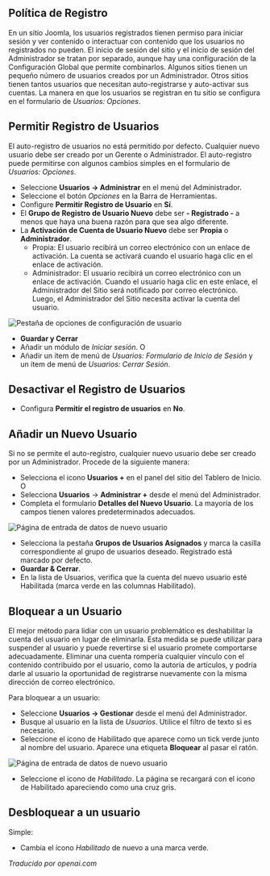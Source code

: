 <!-- Filename: J4.x:User_Registration / Display title: Registro de Usuario  -->

## Política de Registro

En un sitio Joomla, los usuarios registrados tienen permiso para iniciar sesión y ver contenido o interactuar con contenido que los usuarios no registrados no pueden. El inicio de sesión del sitio y el inicio de sesión del Administrador se tratan por separado, aunque hay una configuración de la Configuración Global que permite combinarlos. Algunos sitios tienen un pequeño número de usuarios creados por un Administrador. Otros sitios tienen tantos usuarios que necesitan auto-registrarse y auto-activar sus cuentas. La manera en que los usuarios se registran en tu sitio se configura en el formulario de *Usuarios: Opciones*.

## Permitir Registro de Usuarios

El auto-registro de usuarios no está permitido por defecto. Cualquier nuevo usuario debe ser creado por un Gerente o Administrador. El auto-registro puede permitirse con algunos cambios simples en el formulario de *Usuarios: Opciones*.

- Seleccione **Usuarios → Administrar** en el menú del Administrador.
- Seleccione el botón *Opciones* en la Barra de Herramientas.
- Configure **Permitir Registro de Usuario** en **Sí**.
- El **Grupo de Registro de Usuario Nuevo** debe ser **- Registrado -**
  a menos que haya una buena razón para que sea algo diferente.
- La **Activación de Cuenta de Usuario Nuevo** debe ser **Propia** o
  **Administrador**.
  - Propia: El usuario recibirá un correo electrónico con un enlace de activación. La cuenta se activará cuando el usuario haga clic en el enlace de activación.
  - Administrador: El usuario recibirá un correo electrónico con un enlace de activación. Cuando el usuario haga clic en este enlace, el Administrador del Sitio será notificado por correo electrónico. Luego, el Administrador del Sitio necesita activar la cuenta del usuario.

![Pestaña de opciones de configuración de usuario](../../../en/images/users/users-configuration-user-options.png)

- **Guardar y Cerrar**
- Añadir un módulo de *Iniciar sesión*. O
- Añadir un ítem de menú de *Usuarios: Formulario de Inicio de Sesión* y un ítem de menú de *Usuarios: Cerrar Sesión*.

## Desactivar el Registro de Usuarios

- Configura **Permitir el registro de usuarios** en **No**.

## Añadir un Nuevo Usuario

Si no se permite el auto-registro, cualquier nuevo usuario debe ser creado por un Administrador. Procede de la siguiente manera:

- Selecciona el icono **Usuarios +** en el panel del sitio del Tablero de Inicio. O
- Selecciona **Usuarios** → **Administrar +** desde el menú del Administrador.
- Completa el formulario **Detalles del Nuevo Usuario**. La mayoría de los campos tienen valores predeterminados adecuados.

![Página de entrada de datos de nuevo usuario](../../../en/images/users/users-new-user.png)

- Selecciona la pestaña **Grupos de Usuarios Asignados** y marca la casilla correspondiente al grupo de usuarios deseado. Registrado está marcado por defecto.
- **Guardar & Cerrar**.
- En la lista de Usuarios, verifica que la cuenta del nuevo usuario esté Habilitada (marca verde en las columnas Habilitado).

## Bloquear a un Usuario

El mejor método para lidiar con un usuario problemático es deshabilitar la cuenta del usuario en lugar de eliminarla. Esta medida se puede utilizar para suspender al usuario y puede revertirse si el usuario promete comportarse adecuadamente. Eliminar una cuenta rompería cualquier vínculo con el contenido contribuido por el usuario, como la autoría de artículos, y podría darle al usuario la oportunidad de registrarse nuevamente con la misma dirección de correo electrónico.

Para bloquear a un usuario:

- Seleccione **Usuarios → Gestionar** desde el menú del Administrador.
- Busque al usuario en la lista de *Usuarios*. Utilice el filtro de texto si es necesario.
- Seleccione el icono de Habilitado que aparece como un tick verde junto al nombre del usuario. Aparece una etiqueta **Bloquear** al pasar el ratón.

![Página de entrada de datos de nuevo usuario](../../../en/images/users/users-hover-block.png)

- Seleccione el icono de *Habilitado*. La página se recargará con el icono de Habilitado apareciendo como una cruz gris.

## Desbloquear a un usuario

Simple:

- Cambia el ícono *Habilitado* de nuevo a una marca verde.

*Traducido por openai.com*

